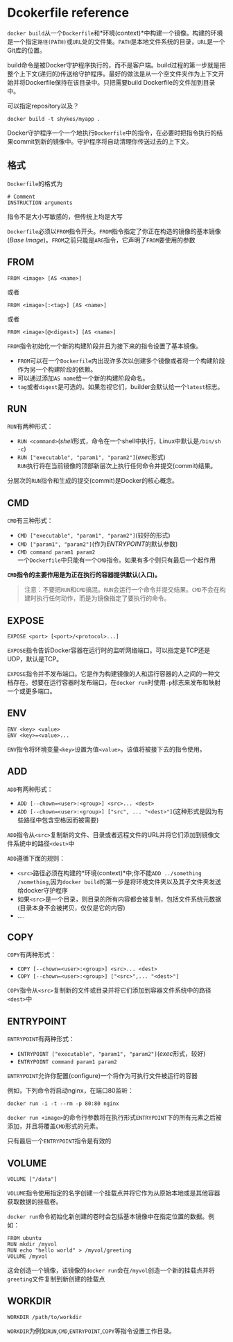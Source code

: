 # Dcokerfile reference
`docker build`从一个`Dockerfile`和*环境(context)*中构建一个镜像。构建的环境是一个指定`路径(PATH)`或`URL`处的文件集。`PATH`是本地文件系统的目录，`URL`是一个Git库的位置。  

build命令是被Docker守护程序执行的，而不是客户端。build过程的第一步就是把整个上下文(递归的)传送给守护程序。最好的做法是从一个空文件夹作为上下文开始并将Dockerfile保持在该目录中。只把需要build Dockerfile的文件加到目录中。  

可以指定repository以及？  
```
docker build -t shykes/myapp .
```

Docker守护程序一个一个地执行`Dockerfile`中的指令，在必要时把指令执行的结果commit到新的镜像中。守护程序将自动清理你传送过去的上下文。  

## 格式
`Dockerfile`的格式为
```
# Comment
INSTRUCTION arguments
```
指令不是大小写敏感的，但传统上均是大写  

`Dockerfile`必须以`FROM`指令开头。`FROM`指令指定了你正在构造的镜像的基本镜像(*Base Image*)。`FROM`之前只能是`ARG`指令，它声明了`FROM`要使用的参数  

## FROM
```
FROM <image> [AS <name>]
```
或者
```
FROM <image>[:<tag>] [AS <name>]
```
或者
```
FROM <image>[@<digest>] [AS <name>]
```
`FROM`指令初始化一个新的构建阶段并且为接下来的指令设置了基本镜像。  
* `FROM`可以在一个`Dockerfile`内出现许多次以创建多个镜像或者将一个构建阶段作为另一个构建阶段的依赖。  
* 可以通过添加`AS name`给一个新的构建阶段命名。  
* `tag`或者`digest`是可选的。如果忽视它们，builder会默认给一个`latest`标志。  

## RUN
`RUN`有两种形式：  
* `RUN <command>`(*shell*形式，命令在一个shell中执行，Linux中默认是`/bin/sh -c`)  
* `RUN ["executable", "param1", "param2"]`(*exec*形式)  
`RUN`执行将在当前镜像的顶部新层次上执行任何命令并提交(commit)结果。  

分层次的`RUN`指令和生成的提交(commit)是Docker的核心概念。  

## CMD
`CMD`有三种形式：  
* `CMD ["executable", "param1", "param2"]`(较好的形式)  
* `CMD ["param1", "param2"]`(作为*ENTRYPOINT*的默认参数)  
* `CMD command param1 param2`  
一个`Dockerfile`中只能有一个`CMD`指令。如果有多个则只有最后一个起作用  

**`CMD`指令的主要作用是为正在执行的容器提供默认(入口)。**  

> 注意：不要把`RUN`和`CMD`搞混。`RUN`会运行一个命令并提交结果。`CMD`不会在构建时执行任何动作，而是为镜像指定了要执行的命令。  

## EXPOSE
```
EXPOSE <port> [<port>/<protocol>...]
```
`EXPOSE`指令告诉Docker容器在运行时的监听网络端口。可以指定是TCP还是UDP，默认是TCP。  

`EXPOSE`指令并不发布端口。它是作为构建镜像的人和运行容器的人之间的一种文档存在。想要在运行容器时发布端口，在`docker run`时使用`-p`标志来发布和映射一个或更多端口。  

## ENV
```
ENV <key> <value>
ENV <key>=<value>...
```
`ENV`指令将环境变量`<key>`设置为值`<value>`。该值将被接下去的指令使用。  

## ADD
`ADD`有两种形式：  
* `ADD [--chown=<user>:<group>] <src>... <dest>`  
* `ADD [--chown=<user>:<group>] ["src", ... "<dest>"]`(这种形式是因为有些路径中包含空格因而被需要)  

`ADD`指令从`<src>`复制新的文件、目录或者远程文件的URL并将它们添加到镜像文件系统中的路径`<dest>`中  

`ADD`遵循下面的规则：  
* `<src>`路径必须在构建的*环境(context)*中;你不能`ADD ../something /something`,因为`docker build`的第一步是将环境文件夹以及其子文件夹发送给docker守护程序  
* 如果`<src>`是一个目录，则目录的所有内容都会被复制，包括文件系统元数据(目录本身不会被拷贝，仅仅是它的内容)  
* ....  

## COPY
`COPY`有两种形式：  
* `COPY [--chown=<user>:<group>] <src>... <dest>`
* `COPY [--chown=<user>:<group>] ["<src>",... "<dest>"]`  

`COPY`指令从`<src>`复制新的文件或目录并将它们添加到容器文件系统中的路径`<dest>`中  

## ENTRYPOINT
`ENTRYPOINT`有两种形式：  
* `ENTRYPOINT ["executable", "param1", "param2"]`(*exec*形式，较好)  
* `ENTRYPOINT command param1 param2`  

`ENTRYPOINT`允许你配置(configure)一个将作为可执行文件被运行的容器  

例如，下列命令将启动nginx，在端口80监听：
```
docker run -i -t --rm -p 80:80 nginx
```

`docker run <image>`的命令行参数将在执行形式`ENTRYPOINT`下的所有元素之后被添加，并且将覆盖`CMD`形式的元素。  

只有最后一个`ENTRYPOINT`指令是有效的  

## VOLUME
```
VOLUME ["/data"]
```

`VOLUME`指令使用指定的名字创建一个挂载点并将它作为从原始本地或是其他容器获取数据的挂载卷。  

`docker run`命令初始化新创建的卷时会包括基本镜像中在指定位置的数据。例如：  
```
FROM ubuntu
RUN mkdir /myvol
RUN echo "hello world" > /myvol/greeting
VOLUME /myvol
```
这会创造一个镜像，该镜像的`docker run`会在`/myvol`创造一个新的挂载点并将`greeting`文件复制到新创建的挂载点  

## WORKDIR
```
WORKDIR /path/to/workdir
```

`WORKDIR`为例如`RUN`,`CMD`,`ENTRYPOINT`,`COPY`等指令设置工作目录。